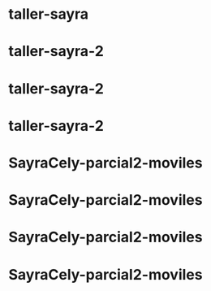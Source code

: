 # taller-sayra
# taller-sayra-2
# taller-sayra-2
# taller-sayra-2
# SayraCely-parcial2-moviles
# SayraCely-parcial2-moviles
# SayraCely-parcial2-moviles
# SayraCely-parcial2-moviles
